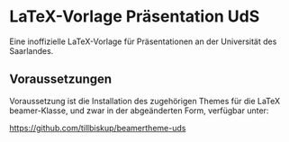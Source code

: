 LaTeX-Vorlage Präsentation UdS
==============================

Eine inoffizielle LaTeX-Vorlage für Präsentationen an der Universität des Saarlandes.


Voraussetzungen
---------------

Voraussetzung ist die Installation des zugehörigen Themes für die LaTeX beamer-Klasse, und zwar in der abgeänderten Form, verfügbar unter:

https://github.com/tillbiskup/beamertheme-uds

